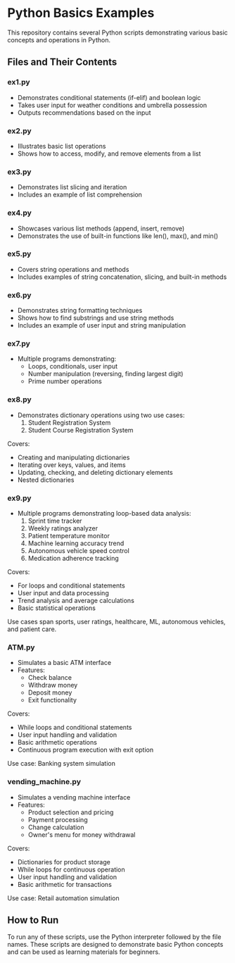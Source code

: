 # Python Basics Examples

This repository contains several Python scripts demonstrating various basic concepts and operations in Python.

## Files and Their Contents

### ex1.py
- Demonstrates conditional statements (if-elif) and boolean logic
- Takes user input for weather conditions and umbrella possession
- Outputs recommendations based on the input

### ex2.py
- Illustrates basic list operations
- Shows how to access, modify, and remove elements from a list

### ex3.py
- Demonstrates list slicing and iteration
- Includes an example of list comprehension

### ex4.py
- Showcases various list methods (append, insert, remove)
- Demonstrates the use of built-in functions like len(), max(), and min()

### ex5.py
- Covers string operations and methods
- Includes examples of string concatenation, slicing, and built-in methods

### ex6.py
- Demonstrates string formatting techniques
- Shows how to find substrings and use string methods
- Includes an example of user input and string manipulation

### ex7.py
- Multiple programs demonstrating:
  - Loops, conditionals, user input
  - Number manipulation (reversing, finding largest digit)
  - Prime number operations

### ex8.py
- Demonstrates dictionary operations using two use cases:
  1. Student Registration System
  2. Student Course Registration System

Covers:
- Creating and manipulating dictionaries
- Iterating over keys, values, and items
- Updating, checking, and deleting dictionary elements
- Nested dictionaries

### ex9.py
- Multiple programs demonstrating loop-based data analysis:
  1. Sprint time tracker
  2. Weekly ratings analyzer
  3. Patient temperature monitor
  4. Machine learning accuracy trend
  5. Autonomous vehicle speed control
  6. Medication adherence tracking

Covers:
- For loops and conditional statements
- User input and data processing
- Trend analysis and average calculations
- Basic statistical operations

Use cases span sports, user ratings, healthcare, ML, autonomous vehicles, and patient care.

### ATM.py
- Simulates a basic ATM interface
- Features:
  - Check balance
  - Withdraw money
  - Deposit money
  - Exit functionality

Covers:
- While loops and conditional statements
- User input handling and validation
- Basic arithmetic operations
- Continuous program execution with exit option

Use case: Banking system simulation

### vending_machine.py
- Simulates a vending machine interface
- Features:
  - Product selection and pricing
  - Payment processing
  - Change calculation
  - Owner's menu for money withdrawal

Covers:
- Dictionaries for product storage
- While loops for continuous operation
- User input handling and validation
- Basic arithmetic for transactions

Use case: Retail automation simulation

## How to Run

To run any of these scripts, use the Python interpreter followed by the file names.
These scripts are designed to demonstrate basic Python concepts and can be used as learning materials for beginners.
